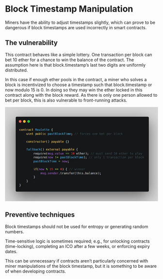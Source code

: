 # Block Timestamp Manipulation

Miners have the ability to adjust timestamps slightly, which can prove to be dangerous if block timestamps are used incorrectly in smart contracts.

The vulnerability
-

This contract behaves like a simple lottery. One transaction per block can bet 10 ether for a chance to win the balance of the contract. The assumption here is that block.timestamp’s last two digits are uniformly distributed.

In this case if enough ether pools in the contract, a miner who solves a block is incentivized to choose a timestamp such that block.timestamp or now modulo 15 is 0. In doing so they may win the ether locked in this contract along with the block
reward. As there is only one person allowed to bet per block, this is also vulnerable to front-running attacks.

![Alt text](image/Block.timestamp/block.timestamp.png)


Preventive techniques
-

Block timestamps should not be used for entropy or generating random numbers.

Time-sensitive logic is sometimes required; e.g., for unlocking contracts (time-locking), completing an ICO after a few weeks, or enforcing expiry dates.

This can be unnecessary if contracts aren’t particularly concerned with miner manipulations of the block timestamp, but it is something to be aware of when developing contracts.